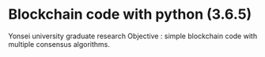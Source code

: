 # Blockchain code with python (3.6.5)
Yonsei university graduate research
Objective : simple blockchain code with multiple consensus algorithms.
